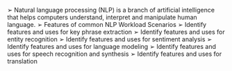 ➢ Natural language processing (NLP) is a branch of artificial intelligence that helps computers understand, interpret and manipulate human language. 
➢ Features of common NLP Workload Scenarios 
➢ Identify features and uses for key phrase extraction 
➢ Identify features and uses for entity recognition 
➢ Identify features and uses for sentiment analysis 
➢ Identify features and uses for language modeling 
➢ Identify features and uses for speech recognition and synthesis 
➢ Identify features and uses for translation